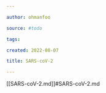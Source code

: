 ```yaml
---

author: ohmanfoo

source: #todo

tags: 

created: 2022-08-07

title: SARS-coV-2

---
```

[[SARS-coV-2.md]]#SARS-coV-2.md